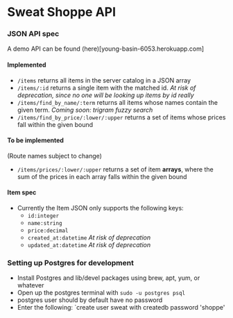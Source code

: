 Sweat Shoppe API
============

### JSON API spec
A demo API can be found (here)[young-basin-6053.herokuapp.com]

#### Implemented

* `/items` returns all items in the server catalog in a JSON array
* `/items/:id` returns a single item with the matched id. *At risk of
  deprecation, since no one will be looking up items by id really* 
* `/items/find_by_name/:term` returns all items whose names contain the given term.
  *Coming soon: trigram fuzzy search*
* `/items/find_by_price/:lower/:upper` returns a set of items whose prices fall
  within the given bound

#### To be implemented
(Route names subject to change)

* `/items/prices/:lower/:upper` returns a set of item **arrays**, where
  the sum of the prices in each array falls within the given bound

#### Item spec
* Currently the Item JSON only supports the following keys:
    * `id:integer`
    * `name:string`
    * `price:decimal`
    * `created_at:datetime` *At risk of deprecation*
    * `updated_at:datetime` *At risk of deprecation*

### Setting up Postgres for development
* Install Postgres and lib/devel packages using brew, apt, yum, or
  whatever
* Open up the postgres terminal with `sudo -u postgres psql`
* postgres user should by default have no password
* Enter the following: `create user sweat with createdb password
  'shoppe'
